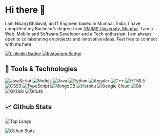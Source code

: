 # Hi there 👋

I am Nisarg Bhalavat, an IT Engineer based in Mumbai, India. I have completed my Bachelor's degree from [NMIMS University, Mumbai](https://www.nmims.edu/). I am a Web, Mobile and Software Developer and a Tech enthusiast. I am always open to collaborating on projects and innovative ideas. Feel free to connect with me here:

[![Linkedin Badge](https://img.shields.io/badge/-Nisarg_Bhalavat-blue?style=for-the-badge&logo=Linkedin&logoColor=white&link=https://www.linkedin.com/in/nisarg-bhalavat/)](https://www.linkedin.com/in/nisarg-bhalavat/)
[![Instagram Badge](https://img.shields.io/badge/-bhalavat.nisarg-purple?style=for-the-badge&logo=instagram&logoColor=white&link=https://www.instagram.com/bhalavat.nisarg/)](https://www.instagram.com/bhalavat.nisarg/)

## 🔧 Tools & Technologies
![JavaScript](https://img.shields.io/badge/-JavaScript-black?style=flat-square&logo=javascript)
![Nodejs](https://img.shields.io/badge/-Nodejs-F7F7F7?style=flat-square&logo=Node.js)
![Java](https://img.shields.io/badge/-Java-EC2025?style=flat-square&logo=java&logoColor=white)
![Python](https://img.shields.io/badge/-Python-F7CC41?style=flat-square&logo=Python)
![Angular](https://img.shields.io/badge/-Angular-DE0B08?style=flat-square&logo=angular)
![C++](https://img.shields.io/badge/-C++-00599C?style=flat-square&logo=c)
![HTML5](https://img.shields.io/badge/-HTML5-E34F26?style=flat-square&logo=html5&logoColor=white)
![CSS3](https://img.shields.io/badge/-CSS3-1572B6?style=flat-square&logo=css3)
![TypeScript](https://img.shields.io/badge/-TypeScript-007ACC?style=flat-square&logo=typescript)
![MongoDB](https://img.shields.io/badge/-MongoDB-black?style=flat-square&logo=mongodb)
![Heroku](https://img.shields.io/badge/-Heroku-430098?style=flat-square&logo=heroku)
![Google Cloud](https://img.shields.io/badge/Google%20Cloud-black?style=flat-square&logo=google-cloud)
![Git](https://img.shields.io/badge/-Git-black?style=flat-square&logo=git)
![GitHub](https://img.shields.io/badge/-GitHub-181717?style=flat-square&logo=github)
![GitLab](https://img.shields.io/badge/-GitLab-FCA121?style=flat-square&logo=gitlab)

## &#x1f4c8; Github Stats
![Top Langs](https://github-readme-stats.vercel.app/api/top-langs/?username=bhalavat-nisarg&layout=compact)

![Github Stats](https://github-readme-stats.vercel.app/api?username=bhalavat-nisarg&count_private=true&show_icons=true&include_all_commits=true&hide=issues)
<!--
**bhalavat-nisarg/bhalavat-nisarg** is a ✨ _special_ ✨ repository because its `README.md` (this file) appears on your GitHub profile.

Here are some ideas to get you started:

- 🔭 I’m currently working on ...
- 🌱 I’m currently learning ...
- 👯 I’m looking to collaborate on ...
- 🤔 I’m looking for help with ...
- 💬 Ask me about ...
- 📫 How to reach me: ...
- 😄 Pronouns: ...
- ⚡ Fun fact: ...
-->

